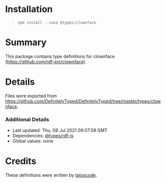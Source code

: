 # Installation
> `npm install --save @types/clownface`

# Summary
This package contains type definitions for clownface (https://github.com/rdf-ext/clownface).

# Details
Files were exported from https://github.com/DefinitelyTyped/DefinitelyTyped/tree/master/types/clownface.

### Additional Details
 * Last updated: Thu, 08 Jul 2021 09:07:59 GMT
 * Dependencies: [@types/rdf-js](https://npmjs.com/package/@types/rdf-js)
 * Global values: none

# Credits
These definitions were written by [tpluscode](https://github.com/tpluscode).
